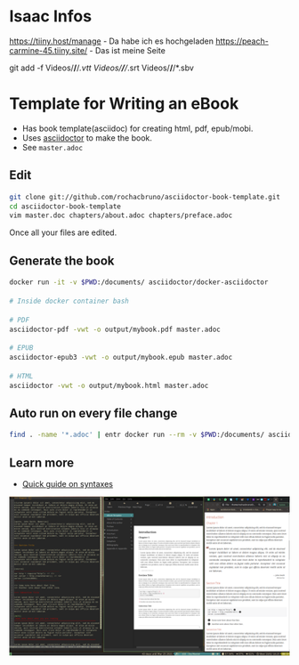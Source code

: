 # Isaac Infos
https://tiiny.host/manage  - Da habe ich es hochgeladen
https://peach-carmine-45.tiiny.site/   - Das ist meine Seite

   git add -f Videos/**/**/*.vtt Videos/**/**/*.srt Videos/**/**/*.sbv

# Template for Writing an eBook

- Has book template(asciidoc) for creating html, pdf, epub/mobi.
- Uses [asciidoctor](http://asciidoctor.org) to make the book.
- See `master.adoc`


## Edit


```bash
git clone git://github.com/rochacbruno/asciidoctor-book-template.git
cd asciidoctor-book-template
vim master.doc chapters/about.adoc chapters/preface.adoc
```

Once all your files are edited.


## Generate the book

```bash
docker run -it -v $PWD:/documents/ asciidoctor/docker-asciidoctor

# Inside docker container bash

# PDF
asciidoctor-pdf -vwt -o output/mybook.pdf master.adoc

# EPUB
asciidoctor-epub3 -vwt -o output/mybook.epub master.adoc

# HTML
asciidoctor -vwt -o output/mybook.html master.adoc
```

## Auto run on every file change

```bash
find . -name '*.adoc' | entr docker run --rm -v $PWD:/documents/ asciidoctor/docker-asciidoctor asciidoctor-pdf -vwt -o output/mybook.pdf master.adoc 
```

## Learn more

- [Quick guide on syntaxes](http://asciidoctor.org/docs/asciidoc-syntax-quick-reference/)


![Sample](./sample.png)
